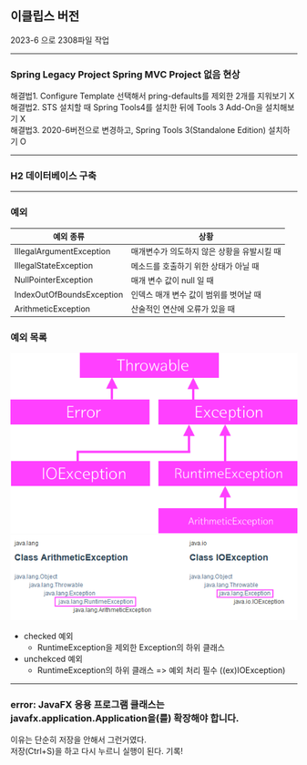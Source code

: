 ## 이클립스 버전

2023-6 으로 2308파일 작업

---

### Spring Legacy Project Spring MVC Project 없음 현상

해결법1. Configure Template 선택해서 pring-defaults를 제외한 2개를 지워보기 X <br>
해결법2. STS 설치할 때 Spring Tools4를 설치한 뒤에 Tools 3 Add-On을 설치해보기 X <br>
해결법3. 2020-6버전으로 변경하고, Spring Tools 3(Standalone Edition) 설치하기 O

---

### H2 데이터베이스 구축

---

### 예외

| 예외 종류                 | 상황                                        |
| ------------------------- | ------------------------------------------- |
| IllegalArgumentException  | 매개변수가 의도하지 않은 상황을 유발시킬 때 |
| IllegalStateException     | 메소드를 호출하기 위한 상태가 아닐 때       |
| NullPointerException      | 매개 변수 값이 null 일 때                   |
| IndexOutOfBoundsException | 인덱스 매개 변수 값이 범위를 벗어날 때      |
| ArithmeticException       | 산술적인 연산에 오류가 있을 때              |

### 예외 목록

![예외 목록](ExceptionList.png)
<br>
![unchecked](unchecked.png)

- checked 예외<br>
  - RuntimeException을 제외한 Exception의 하위 클래스<br>
- unchekced 예외<br>
  - RuntimeException의 하위 클래스 => 예외 처리 필수 ((ex)IOException)

---

### error: JavaFX 응용 프로그램 클래스는 javafx.application.Application을(를) 확장해야 합니다.

이유는 단순히 저장을 안해서 그런거였다.
<br>
저장(Ctrl+S)을 하고 다시 누르니 실행이 된다. 기록!
